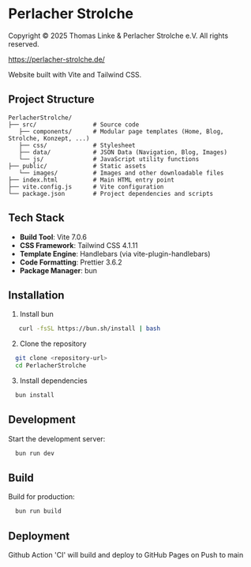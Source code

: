 # Perlacher Strolche

Copyright © 2025 Thomas Linke & Perlacher Strolche e.V. All rights reserved.

https://perlacher-strolche.de/

Website built with Vite and Tailwind CSS.

## Project Structure

```
PerlacherStrolche/ 
├── src/                # Source code
   ├── components/      # Modular page templates (Home, Blog, Strolche, Konzept, ...)
   ├── css/             # Stylesheet
   ├── data/            # JSON Data (Navigation, Blog, Images)
   └── js/              # JavaScript utility functions
├── public/             # Static assets 
   └── images/          # Images and other downloadable files
├── index.html          # Main HTML entry point 
├── vite.config.js      # Vite configuration 
└── package.json        # Project dependencies and scripts 
```

## Tech Stack

- **Build Tool**: Vite 7.0.6
- **CSS Framework**: Tailwind CSS 4.1.11
- **Template Engine**: Handlebars (via vite-plugin-handlebars)
- **Code Formatting**: Prettier 3.6.2
- **Package Manager**: bun

## Installation

1. Install bun

```bash
   curl -fsSL https://bun.sh/install | bash
```

2. Clone the repository

```bash
  git clone <repository-url> 
  cd PerlacherStrolche
```

3. Install dependencies

```bash
  bun install
```

## Development

Start the development server:

```bash
  bun run dev
```

## Build

Build for production:

```bash
  bun run build
```

## Deployment

Github Action 'CI' will build and deploy to GitHub Pages on Push to main
